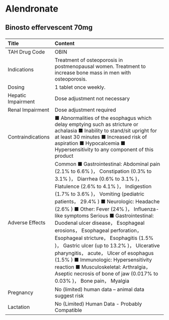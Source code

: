 # Alendronate

## Binosto effervescent 70mg

##### 

| Title              | Content                                                                                                                                                                                                                                                                                                                                                                                                                                                                                                                                                                                                                                                                                              |
|:-------------------|:-----------------------------------------------------------------------------------------------------------------------------------------------------------------------------------------------------------------------------------------------------------------------------------------------------------------------------------------------------------------------------------------------------------------------------------------------------------------------------------------------------------------------------------------------------------------------------------------------------------------------------------------------------------------------------------------------------|
| TAH Drug Code      | OBIN                                                                                                                                                                                                                                                                                                                                                                                                                                                                                                                                                                                                                                                                                                 |
| Indications        | Treatment of osteoporosis in postmenopausal women. Treatment to increase bone mass in men with osteoporosis.                                                                                                                                                                                                                                                                                                                                                                                                                                                                                                                                                                                         |
| Dosing             | 1 tablet once weekly.                                                                                                                                                                                                                                                                                                                                                                                                                                                                                                                                                                                                                                                                                |
| Hepatic Impairment | Dose adjustment not necessary                                                                                                                                                                                                                                                                                                                                                                                                                                                                                                                                                                                                                                                                        |
| Renal Impairment   | Dose adjustment required                                                                                                                                                                                                                                                                                                                                                                                                                                                                                                                                                                                                                                                                             |
| Contraindications  | ■ Abnormalities of the esophagus which delay emptying such as stricture or achalasia ■ Inability to stand/sit upright for at least 30 minutes ■ Increased risk of aspiration ■ Hypocalcemia ■ Hypersensitivity to any component of this product                                                                                                                                                                                                                                                                                                                                                                                                                                                      |
| Adverse Effects    | Common ■ Gastrointestinal: Abdominal pain (2.1% to 6.6% )， Constipation (0.3% to 3.1% )， Diarrhea (0.6% to 3.1% )， Flatulence (2.6% to 4.1% )， Indigestion (1.7% to 3.6% )， Vomiting (pediatric patients， 29.4% ) ■ Neurologic: Headache (2.6% ) ■ Other: Fever (24% )， Influenza-like symptoms Serious ■ Gastrointestinal: Duodenal ulcer disease， Esophageal erosions， Esophageal perforation， Esophageal stricture， Esophagitis (1.5% )， Gastric ulcer (up to 13.2% )， Ulcerative pharyngitis， acute， Ulcer of esophagus (1.5% ) ■ Immunologic: Hypersensitivity reaction ■ Musculoskeletal: Arthralgia， Aseptic necrosis of bone of jaw (0.017% to 0.03% )， Bone pain， Myalgia |
| Pregnancy          | No (limited) human data – animal data suggest risk                                                                                                                                                                                                                                                                                                                                                                                                                                                                                                                                                                                                                                                   |
| Lactation          | No (Limited) Human Data - Probably Compatible                                                                                                                                                                                                                                                                                                                                                                                                                                                                                                                                                                                                                                                        |

